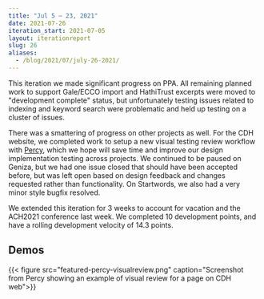 ```yaml
---
title: "Jul 5 — 23, 2021"
date: 2021-07-26
iteration_start: 2021-07-05
layout: iterationreport
slug: 26
aliases:
  - /blog/2021/07/july-26-2021/
---
```


This iteration we made significant progress on PPA. All remaining planned work to support Gale/ECCO import and HathiTrust excerpts were moved to "development complete" status, but unfortunately testing issues related to indexing and keyword search were problematic and held up testing on a cluster of issues.

There was a smattering of progress on other projects as well. For the CDH website, we completed work to setup a new visual testing review workflow with [Percy](https://percy.io/), which we hope will save time and improve our design implementation testing across projects.  We continued to be paused on Geniza, but we had one issue closed that should have been accepted before, but was left open based on design feedback and changes requested rather than functionality. On Startwords, we also had a very minor style bugfix resolved.

We extended this iteration for 3 weeks to account for vacation and the ACH2021 conference last week. We completed 10 development points, and have a rolling development velocity of 14.3 points.

## Demos
{{< figure src="featured-percy-visualreview.png" caption="Screenshot from Percy showing an example of visual review for a page on CDH web">}}








